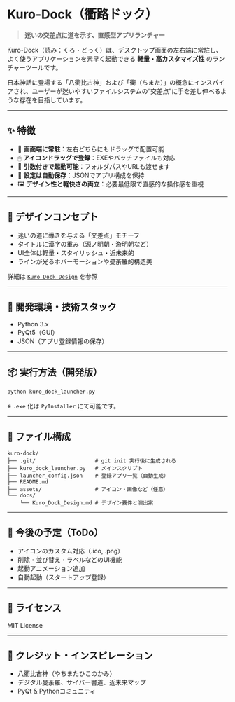 # Kuro-Dock（衢路ドック）

> **迷いの交差点に道を示す、直感型アプリランチャー**

Kuro-Dock（読み：くろ・どっく）は、デスクトップ画面の左右端に常駐し、よく使うアプリケーションを素早く起動できる **軽量・高カスタマイズ性** のランチャーツールです。

日本神話に登場する「八衢比古神」および「衢（ちまた）」の概念にインスパイアされ、ユーザーが迷いやすいファイルシステムの“交差点”に手を差し伸べるような存在を目指しています。

---

## ✨ 特徴

- 📌 **画面端に常駐**：左右どちらにもドラッグで配置可能
- 🖱 **アイコンドラッグで登録**：EXEやバッチファイルも対応
- 📁 **引数付きで起動可能**：フォルダパスやURLも渡せます
- 💾 **設定は自動保存**：JSONでアプリ構成を保持
- 🖼 **デザイン性と軽快さの両立**：必要最低限で直感的な操作感を重視

---

## 🧭 デザインコンセプト

- 迷いの道に導きを与える「交差点」モチーフ
- タイトルに漢字の重み（源ノ明朝・游明朝など）
- UI全体は軽量・スタイリッシュ・近未来的
- ラインが光るホバーモーションや曼荼羅的構造美

詳細は [`Kuro Dock Design`](./docs/Kuro_Dock_Design.md) を参照

---

## 🚀 開発環境・技術スタック

- Python 3.x
- PyQt5（GUI）
- JSON（アプリ登録情報の保存）

---

## 📦 実行方法（開発版）

```bash
python kuro_dock_launcher.py
```

※ `.exe` 化は `PyInstaller` にて可能です。

---

## 📁 ファイル構成

```
kuro-dock/
├── .git/                   # git init 実行後に生成される
├── kuro_dock_launcher.py   # メインスクリプト
├── launcher_config.json    # 登録アプリ一覧（自動生成）
├── README.md
├── assets/                 # アイコン・画像など（任意）
└── docs/
    └── Kuro_Dock_Design.md # デザイン要件と演出案
```

---

## 🧪 今後の予定（ToDo）

- アイコンのカスタム対応（.ico, .png）
- 削除・並び替え・ラベルなどのUI機能
- 起動アニメーション追加
- 自動起動（スタートアップ登録）

---

## 📜 ライセンス

MIT License

---

## 🙌 クレジット・インスピレーション

- 八衢比古神（やちまたひこのかみ）
- デジタル曼荼羅、サイバー書道、近未来マップ
- PyQt & Pythonコミュニティ

